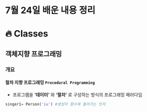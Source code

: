 # 7월 24일 배운 내용 정리

# :fire: Classes

## 객체지향 프로그래밍

### 개요
#### 절차 지향 프로그래밍 `Procedural Programming`
- 프로그램을 **‘데이터’** 와 **‘절차’** 로 구성하는 방식의 프로그래밍 패러다임

```py
singer1= Person('iu') #생성자 함수에 들어가는 인자
```